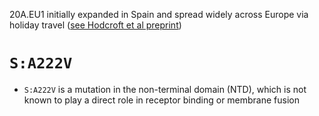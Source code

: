 20A.EU1 initially expanded in Spain and spread widely across Europe via holiday travel ([see Hodcroft et al preprint](https://www.medrxiv.org/content/10.1101/2020.10.25.20219063v2))

# `S:A222V`
- `S:A222V` is a mutation in the non-terminal domain (NTD), which is not known to play a direct role in receptor binding or membrane fusion 
